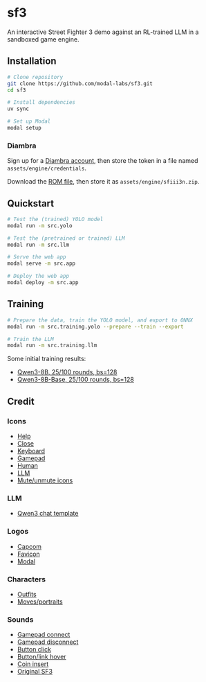 # sf3

An interactive Street Fighter 3 demo against an RL-trained LLM in a sandboxed game engine.

## Installation

```bash
# Clone repository
git clone https://github.com/modal-labs/sf3.git
cd sf3

# Install dependencies
uv sync

# Set up Modal
modal setup
```

### Diambra

Sign up for a [Diambra account](https://www.diambra.ai/),
then store the token in a file named `assets/engine/credentials`.

Download the [ROM file](https://wowroms.com/en/roms/mame-0.139u1/street-fighter-iii-3rd-strike-fight-for-the-future-japan-990608-no-cd/7073.html),
then store it as `assets/engine/sfiii3n.zip`.

## Quickstart

```bash
# Test the (trained) YOLO model
modal run -m src.yolo

# Test the (pretrained or trained) LLM
modal run -m src.llm

# Serve the web app
modal serve -m src.app

# Deploy the web app
modal deploy -m src.app
```

## Training

```bash
# Prepare the data, train the YOLO model, and export to ONNX
modal run -m src.training.yolo --prepare --train --export

# Train the LLM
modal run -m src.training.llm
```

Some initial training results:

- [Qwen3-8B, 25/100 rounds, bs=128](https://wandb.ai/andrewhinh/sf3-llm-train-qwen3-8b-100-1000/workspace?nw=nwuserandrewhinh)
- [Qwen3-8B-Base, 25/100 rounds, bs=128](https://wandb.ai/andrewhinh/sf3-llm-train-qwen3-8b-base-100-1000/workspace?nw=nwuserandrewhinh)

## Credit

### Icons

- [Help](https://www.flaticon.com/free-icons/question)
- [Close](https://www.flaticon.com/free-icons/close)
- [Keyboard](https://www.flaticon.com/free-icons/electric-keyboard)
- [Gamepad](https://www.flaticon.com/free-icons/controller)
- [Human](https://www.flaticon.com/free-icons/muscle)
- [LLM](https://www.flaticon.com/free-icons/robot)
- [Mute/unmute icons](https://feathericons.com/)

### LLM

- [Qwen3 chat template](https://qwen.readthedocs.io/en/latest/_downloads/c101120b5bebcc2f12ec504fc93a965e/qwen3_nonthinking.jinja)

### Logos

- [Capcom](https://logos.fandom.com/wiki/Capcom?file=Capcom.svg)
- [Favicon](https://images.app.goo.gl/Dx3mLrW8dorr92Uq7)
- [Modal](https://live.standards.site/modal)

### Characters

- [Outfits](https://www.zytor.com/~johannax/jigsaw/sf/3s.html)
- [Moves/portraits](https://streetfighter.fandom.com/wiki/List_of_moves_in_Street_Fighter_III:_3rd_Strike)

### Sounds

- [Gamepad connect](https://orangefreesounds.com/usb-connection-sound-effect/)
- [Gamepad disconnect](https://www.myinstants.com/en/instant/windows-10-usb-disconnect-8906/)
- [Button click](https://freesound.org/people/orginaljun/sounds/157871/)
- [Button/link hover](https://freesound.org/people/steaq/sounds/757328/)
- [Coin insert](https://www.myinstants.com/en/instant/street-fighter-ii-coin/)
- [Original SF3](https://downloads.khinsider.com/game-soundtracks/album/street-fighter-iii-third-strike)
